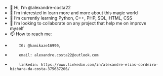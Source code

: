 - 👋 Hi, I’m @alexandre-costa22
- 👀 I’m interested in learn more and more about this magic world
- 🌱 I’m currently learning Python, C++, PHP, SQL, HTML, CSS
- 💞️ I’m looking to collaborate on any project that help me on improve myself
- 📫 How to reach me: 
-         IG: @kamikaze16990, 
-         email: alexandre.costa22@outlook.com
-         linkedin: https://www.linkedin.com/in/alexandre-elias-cordeiro-bichara-da-costa-375637206/

<!---
alexandre-costa22/alexandre-costa22 is a ✨ special ✨ repository because its `README.md` (this file) appears on your GitHub profile.
You can click the Preview link to take a look at your changes.
--->
